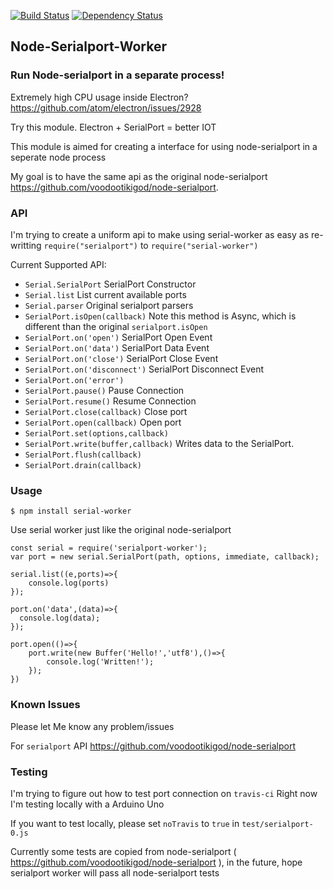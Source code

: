 [![Build Status](https://travis-ci.org/weiway/node-serialport-worker.svg?branch=master)](https://travis-ci.org/weiway/node-serialport-worker)
[![Dependency Status](https://david-dm.org/weiway/node-serialport-worker.svg)](https://david-dm.org/weiway/node-serialport-worker)

## Node-Serialport-Worker ##

### Run Node-serialport in a separate process! ###

Extremely high CPU usage inside Electron? https://github.com/atom/electron/issues/2928

Try this module. Electron + SerialPort = better IOT

This module is aimed for creating a interface for using node-serialport in a seperate node process

My goal is to have the same api as the original node-serialport https://github.com/voodootikigod/node-serialport.


### API ###
I'm trying to create a uniform api to make using serial-worker as easy as re-writting          ```require("serialport")``` to  ```require("serial-worker")```

Current Supported API:

-  ```Serial.SerialPort``` SerialPort Constructor
-  ```Serial.list``` List current available ports
-  ```Serial.parser``` Original serialport parsers
-  ```SerialPort.isOpen(callback)``` Note this method is Async, which is different than the original ```serialport.isOpen```
-  ```SerialPort.on('open')``` SerialPort Open Event
-  ```SerialPort.on('data')``` SerialPort Data Event
-  ```SerialPort.on('close')``` SerialPort Close Event
-  ```SerialPort.on('disconnect')``` SerialPort Disconnect Event
- ```SerialPort.on('error')```
- ```SerialPort.pause()``` Pause Connection
- ```SerialPort.resume()``` Resume Connection
-  ```SerialPort.close(callback)``` Close port
-  ```SerialPort.open(callback)``` Open port
-  ```SerialPort.set(options,callback)```
-  ```SerialPort.write(buffer,callback)``` Writes data to the SerialPort.
- ```SerialPort.flush(callback)```
- ```SerialPort.drain(callback)```




### Usage ###
```
$ npm install serial-worker
```

Use serial worker just like the original node-serialport

```
const serial = require('serialport-worker');
var port = new serial.SerialPort(path, options, immediate, callback);

serial.list((e,ports)=>{
    console.log(ports)
});

port.on('data',(data)=>{
  console.log(data);
});

port.open(()=>{
    port.write(new Buffer('Hello!','utf8'),()=>{
        console.log('Written!');
    });
})
```

### Known Issues ###

Please let Me know any problem/issues


For ```serialport``` API https://github.com/voodootikigod/node-serialport

### Testing ###

I'm trying to figure out how to test port connection on ```travis-ci```
Right now I'm testing locally with a Arduino Uno

If you want to test locally, please set ```noTravis``` to ```true``` in ```test/serialport-0.js```






Currently some tests are copied from node-serialport ( https://github.com/voodootikigod/node-serialport ), in the future, hope serialport worker will pass all node-serialport tests
